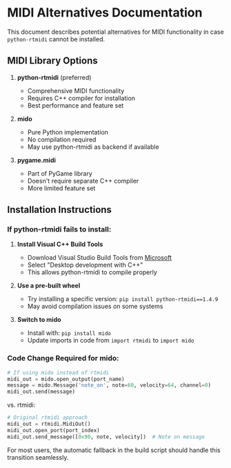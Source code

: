 # MIDI Alternatives Documentation

This document describes potential alternatives for MIDI functionality in case `python-rtmidi` cannot be installed.

## MIDI Library Options

1. **python-rtmidi** (preferred)
   - Comprehensive MIDI functionality
   - Requires C++ compiler for installation
   - Best performance and feature set

2. **mido**
   - Pure Python implementation
   - No compilation required
   - May use python-rtmidi as backend if available

3. **pygame.midi**
   - Part of PyGame library
   - Doesn't require separate C++ compiler
   - More limited feature set

## Installation Instructions

### If python-rtmidi fails to install:

1. **Install Visual C++ Build Tools**
   - Download Visual Studio Build Tools from [Microsoft](https://visualstudio.microsoft.com/visual-cpp-build-tools/)
   - Select "Desktop development with C++"
   - This allows python-rtmidi to compile properly

2. **Use a pre-built wheel**
   - Try installing a specific version: `pip install python-rtmidi==1.4.9`
   - May avoid compilation issues on some systems

3. **Switch to mido**
   - Install with: `pip install mido`
   - Update imports in code from `import rtmidi` to `import mido`

### Code Change Required for mido:

```python
# If using mido instead of rtmidi
midi_out = mido.open_output(port_name)
message = mido.Message('note_on', note=60, velocity=64, channel=0)
midi_out.send(message)
```

vs. rtmidi:

```python
# Original rtmidi approach
midi_out = rtmidi.MidiOut()
midi_out.open_port(port_index)
midi_out.send_message([0x90, note, velocity])  # Note on message
```

For most users, the automatic fallback in the build script should handle this transition seamlessly.
